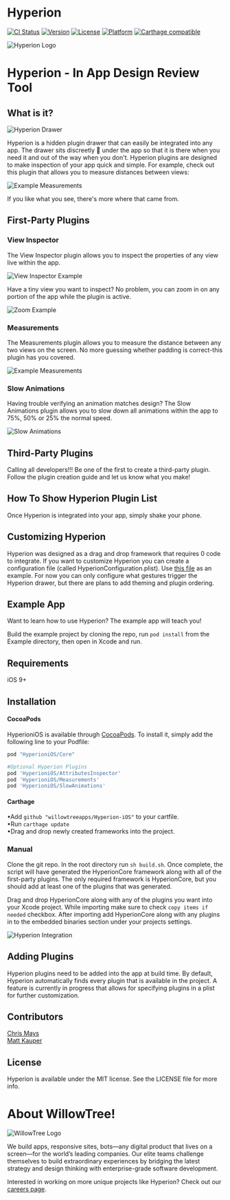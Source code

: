 # Hyperion

[![CI Status](http://img.shields.io/travis/chrsmys/HyperioniOS.svg?style=flat)](https://travis-ci.org/willowtreeapps/HyperioniOS)
[![Version](https://img.shields.io/cocoapods/v/HyperioniOS.svg?style=flat)](http://cocoapods.org/pods/HyperioniOS)
[![License](https://img.shields.io/cocoapods/l/HyperioniOS.svg?style=flat)](http://cocoapods.org/pods/HyperioniOS)
[![Platform](https://img.shields.io/cocoapods/p/HyperioniOS.svg?style=flat)](http://cocoapods.org/pods/HyperioniOS)
[![Carthage compatible](https://img.shields.io/badge/Carthage-compatible-4BC51D.svg?style=flat)](https://github.com/Carthage/Carthage)

![Hyperion Logo](https://github.com/willowtreeapps/Hyperion-ios/raw/master/Img/Hyperion-Logo.png)

# Hyperion - In App Design Review Tool

## What is it?

![Hyperion Drawer](https://media.giphy.com/media/l4Ep2JJ27OngKOrmM/giphy.gif)

Hyperion is a hidden plugin drawer that can easily be integrated into any app. The drawer sits discreetly 🙊 under the app so that it is there when you need it and out of the way when you don't. Hyperion plugins are designed to make inspection of your app quick and simple. For example, check out this plugin that allows you to measure distances between views:

![Example Measurements](https://media.giphy.com/media/3ohjUPP3qnZ5l5osAE/giphy.gif)

If you like what you see, there's more where that came from.

## First-Party Plugins

### View Inspector
The View Inspector plugin allows you to inspect the properties of any view live within the app.

![View Inspector Example](https://media.giphy.com/media/l4EoNOILr5Ofvgysw/giphy.gif)

Have a tiny view you want to inspect? No problem, you can zoom in on any portion of the app while the plugin is active.

![Zoom Example](https://media.giphy.com/media/xT1R9Hf9383WjucomI/giphy.gif)

### Measurements
The Measurements plugin allows you to measure the distance between any two views on the screen. No more guessing whether padding is correct-this plugin has you covered.

![Example Measurements](https://media.giphy.com/media/3ohjUPP3qnZ5l5osAE/giphy.gif)

### Slow Animations
Having trouble verifying an animation matches design? The Slow Animations plugin allows you to slow down all animations within the app to 75%, 50% or 25% the normal speed.

![Slow Animations](https://media.giphy.com/media/26FeZcNF9Dbq89MBi/giphy.gif)


## Third-Party Plugins
Calling all developers!!! Be one of the first to create a third-party plugin. Follow the plugin creation guide and let us know what you make!

## How To Show Hyperion Plugin List
Once Hyperion is integrated into your app, simply shake your phone.

## Customizing Hyperion
Hyperion was designed as a drag and drop framework that requires 0 code to integrate. If you want to customize Hyperion you can create a configuration file (called HyperionConfiguration.plist). Use [this file](https://github.com/willowtreeapps/Hyperion-ios/raw/master/core/HyperionDefaultConfiguration.plist) as an example. For now you can only configure what gestures trigger the Hyperion drawer, but there are plans to add theming and plugin ordering.

## Example App
Want to learn how to use Hyperion? The example app will teach you!

Build the example project by cloning the repo, run `pod install` from the Example directory, then open in Xcode and run.

## Requirements
iOS 9+

## Installation

#### CocoaPods

HyperioniOS is available through [CocoaPods](http://cocoapods.org). To install
it, simply add the following line to your Podfile:

```ruby
pod "HyperioniOS/Core"

#Optional Hyperion Plugins
pod 'HyperioniOS/AttributesInspector'
pod 'HyperioniOS/Measurements'
pod 'HyperioniOS/SlowAnimations'
```

#### Carthage
•Add `github "willowtreeapps/Hyperion-iOS"` to your cartfile.
<br>
•Run `carthage update`
<br>
•Drag and drop newly created frameworks into the project.

### Manual
Clone the git repo. In the root directory run `sh build.sh`. Once complete, the script will have generated the HyperionCore framework along with all of the first-party plugins. The only required framework is HyperionCore, but you should add at least one of the plugins that was generated.

Drag and drop HyperionCore along with any of the plugins you want into your Xcode project. While importing make sure to check `copy items if needed` checkbox. After importing add HyperionCore along with any plugins in to the embedded binaries section under your projects settings.

![Hyperion Integration](https://github.com/willowtreeapps/Hyperion-ios/raw/master/Img/Hyperion-Integration.gif)

## Adding Plugins
Hyperion plugins need to be added into the app at build time.
By default, Hyperion automatically finds every plugin that is available in the project. A feature is currently in progress that allows for specifying plugins in a plist for further customization.

## Contributors
[Chris Mays](https://github.com/chrsmys)
<br>[Matt Kauper](https://github.com/mhk4g)

## License
Hyperion is available under the MIT license. See the LICENSE file for more info.

# About WillowTree!
![WillowTree Logo](https://github.com/willowtreeapps/spruce-ios/raw/master/imgs/willowtree_logo.png)

We build apps, responsive sites, bots—any digital product that lives on a screen—for the world’s leading companies. Our elite teams challenge themselves to build extraordinary experiences by bridging the latest strategy and design thinking with enterprise-grade software development.

Interested in working on more unique projects like Hyperion? Check out our [careers page](http://willowtreeapps.com/careers?utm_campaign=hyperion-gh).
